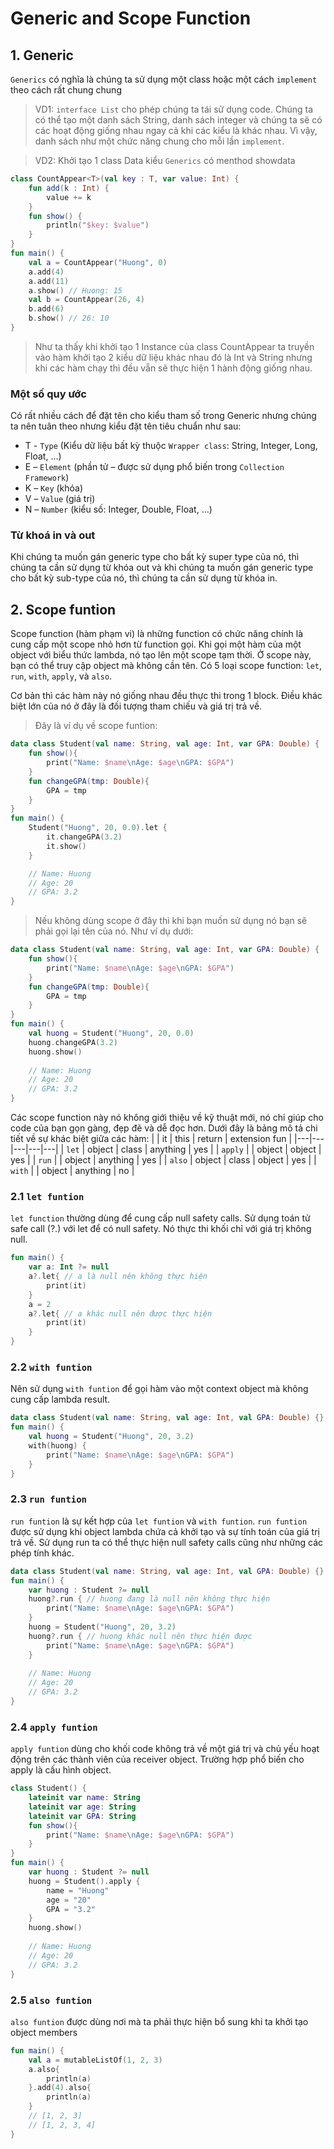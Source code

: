 # Generic and Scope Function
## 1. Generic
`Generics` có nghĩa là chúng ta sử dụng một class hoặc một cách `implement` theo cách rất chung chung
> VD1: `interface List` cho phép chúng ta tái sử dụng code. Chúng ta có thể tạo một danh sách String, danh sách integer và chúng ta sẽ có các hoạt động giống nhau ngay cả khi các kiểu là khác nhau. Vì vậy, danh sách như một chức năng chung cho mỗi lần `implement`.

> VD2: Khởi tạo 1 class Data kiểu `Generics` có menthod showdata
```kt
class CountAppear<T>(val key : T, var value: Int) {
    fun add(k : Int) {
        value += k
    }
    fun show() {
        println("$key: $value")
    }
}
fun main() {
    val a = CountAppear("Huong", 0)
    a.add(4)
    a.add(11)
    a.show() // Huong: 15
    val b = CountAppear(26, 4)
    b.add(6)
    b.show() // 26: 10
}
```
> Như ta thấy khi khởi tạo 1 Instance của class CountAppear ta truyền vào hàm khởi tạo 2 kiểu dữ liệu khác nhau đó là Int và String nhưng khi các hàm chạy thì đều vẫn sẽ thực hiện 1 hành động giống nhau.
### Một số quy ước
Có rất nhiều cách để đặt tên cho kiểu tham số trong Generic nhưng chúng ta nên tuân theo nhưng kiểu đặt tên tiêu chuẩn như sau:
- T - `Type` (Kiểu dữ liệu bất kỳ thuộc `Wrapper class`: String, Integer, Long, Float, …)
- E – `Element` (phần tử – được sử dụng phổ biến trong `Collection Framework`)
- K – `Key` (khóa)
- V – `Value` (giá trị)
- N – `Number` (kiểu số: Integer, Double, Float, …)
### Từ khoá in và out
Khi chúng ta muốn gán generic type cho bất kỳ super type của nó, thì chúng ta cần sử dụng từ khóa out và khi chúng ta muốn gán generic type cho bất kỳ sub-type của nó, thì chúng ta cần sử dụng từ khóa in.
## 2. Scope funtion
Scope function (hàm phạm vi) là những function có chức năng chính là cung cấp một scope nhỏ hơn từ function gọi. Khi gọi một hàm của một object với biểu thức lambda, nó tạo lên một scope tạm thời. Ở scope này, bạn có thể truy cập object mà không cần tên. Có 5 loại scope function: `let`, `run`, `with`, `apply`, và `also`.

Cơ bản thì các hàm này nó giống nhau đều thực thi trong 1 block. Điều khác biệt lớn của nó ở đây là đối tượng tham chiếu và giá trị trả về.
> Đây là ví dụ về scope funtion:
```kt
data class Student(val name: String, val age: Int, var GPA: Double) {
    fun show(){
        print("Name: $name\nAge: $age\nGPA: $GPA")
    }
    fun changeGPA(tmp: Double){
        GPA = tmp
    }
}
fun main() {
    Student("Huong", 20, 0.0).let {
        it.changeGPA(3.2)
    	it.show()
    }

    // Name: Huong
    // Age: 20
    // GPA: 3.2
}
```
> Nếu không dùng scope ở đây thì khi bạn muốn sử dụng nó bạn sẽ phải gọi lại tên của nó. Như ví dụ dưới:
```kt
data class Student(val name: String, val age: Int, var GPA: Double) {
    fun show(){
        print("Name: $name\nAge: $age\nGPA: $GPA")
    }
    fun changeGPA(tmp: Double){
        GPA = tmp
    }
}
fun main() {
    val huong = Student("Huong", 20, 0.0)
    huong.changeGPA(3.2)
    huong.show()
    
    // Name: Huong
    // Age: 20
    // GPA: 3.2
}
```
Các scope function này nó không giới thiệu về kỹ thuật mới, nó chỉ giúp cho code của bạn gọn gàng, đẹp đẽ và dễ đọc hơn. Dưới đây là bảng mô tả chi tiết về sự khác biệt giữa các hàm:
| | it | this | return | extension fun |
|---|---|---|---|---|
| `let` | object | class | anything | yes |
| `apply` |  | object | object | yes |
| `run` |  | object | anything | yes |
| `also` | object | class | object | yes |
| `with` |  | object | anything | no |
### 2.1 `let funtion`
 `let function` thường dùng để cung cấp null safety calls. Sử dụng toán tử safe call (?.) với let để có null safety. Nó thực thi khối chỉ với giá trị không null.
```kt
fun main() {
    var a: Int ?= null
    a?.let{ // a là null nên không thực hiện
        print(it)
    }
    a = 2
    a?.let{ // a khác null nên được thực hiện
        print(it)
    }
}
```
### 2.2 `with funtion`
Nên sử dụng `with funtion` để gọi hàm vào một context object mà không cung cấp lambda result.
```kt
data class Student(val name: String, val age: Int, val GPA: Double) {}
fun main() {
    val huong = Student("Huong", 20, 3.2)
    with(huong) {
        print("Name: $name\nAge: $age\nGPA: $GPA")
    }
}
```
### 2.3 `run funtion`
`run funtion` là sự kết hợp của `let funtion` và `with funtion`. `run funtion` được sử dụng khi object lambda chứa cả khởi tạo và sự tính toán của giá trị trả về. Sử dụng run ta có thể thực hiện null safety calls cũng như những các phép tính khác.
```kt
data class Student(val name: String, val age: Int, val GPA: Double) {}
fun main() {
    var huong : Student ?= null
    huong?.run { // huong đang là null nên không thực hiện
        print("Name: $name\nAge: $age\nGPA: $GPA")
    }
    huong = Student("Huong", 20, 3.2)
    huong?.run { // huong khác null nên thực hiện được
        print("Name: $name\nAge: $age\nGPA: $GPA")
    }
    
    // Name: Huong
    // Age: 20
    // GPA: 3.2
}
```
### 2.4 `apply funtion`
`apply funtion` dùng cho khối code không trả về một giá trị và chủ yếu hoạt động trên các thành viên của receiver object. Trường hợp phổ biến cho apply là cấu hình object.
```kt
class Student() {
    lateinit var name: String
    lateinit var age: String
    lateinit var GPA: String
    fun show(){
        print("Name: $name\nAge: $age\nGPA: $GPA")
    }
}
fun main() {
    var huong : Student ?= null
    huong = Student().apply {
        name = "Huong"
        age = "20"
        GPA = "3.2"
    }
    huong.show()
    
    // Name: Huong
    // Age: 20
    // GPA: 3.2
}
```
### 2.5 `also funtion`
`also funtion` được dùng nơi mà ta phải thực hiện bổ sung khi ta khởi tạo object members
```kt
fun main() {
    val a = mutableListOf(1, 2, 3)
    a.also{
        println(a)
    }.add(4).also{
        println(a)
    }
    // [1, 2, 3]
    // [1, 2, 3, 4]
}
```
